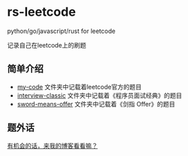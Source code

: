 # rs-leetcode

python/go/javascript/rust for leetcode

记录自己在leetcode上的刷题

## 简单介绍

- [my-code](https://github.com/Zranshi/leetcode/tree/master/my-code) 文件夹中记载着leetcode官方的题目
- [interview-classic](https://github.com/Zranshi/leetcode/tree/master/interview-classic) 文件夹中记载着《程序员面试经典》的题目
- [sword-means-offer](https://github.com/Zranshi/leetcode/tree/master/sword-means-offer) 文件夹中记载着《剑指 Offer》的题目

## 题外话

[有机会的话，来我的博客看看嘛？](https://zranshi.github.io)